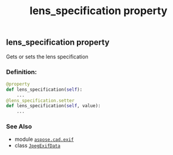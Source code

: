﻿---
title: lens_specification property
second_title: Aspose.CAD for Python via .NET API References
description: 
type: docs
weight: 880
url: /python-net/aspose.cad.exif/jpegexifdata/lens_specification/
is_root: false
---

## lens_specification property


Gets or sets the lens specification
### Definition:
```python
@property
def lens_specification(self):
    ...
@lens_specification.setter
def lens_specification(self, value):
    ...
```

### See Also
* module [`aspose.cad.exif`](../../)
* class [`JpegExifData`](/cad/python-net/aspose.cad.exif/jpegexifdata)
